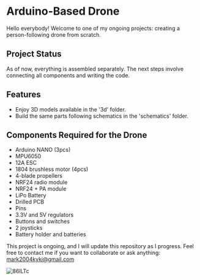 # Arduino-Based Drone

Hello everybody! Welcome to one of my ongoing projects: creating a person-following drone from scratch.

## Project Status

As of now, everything is assembled separately. The next steps involve connecting all components and writing the code.

## Features

- Enjoy 3D models available in the '3d' folder.
- Build the same parts following schematics in the 'schematics' folder.

## Components Required for the Drone

- Arduino NANO (3pcs)
- MPU6050
- 12A ESC
- 1804 brushless motor (4pcs)
- 4-blade propellers
- NRF24 radio module
- NRF24 + PA module
- LiPo Battery
- Drilled PCB
- Pins
- 3.3V and 5V regulators
- Buttons and switches
- 2 joysticks
- Battery holder and batteries

This project is ongoing, and I will update this repository as I progress. Feel free to contact me if you want to collaborate or ask anything: mark2004kyki@gmail.com

![86lLTc](https://github.com/pr0fi7/arduino_drone/assets/53155116/ee7aae37-7325-467a-b4d1-ba640e6d711b)


